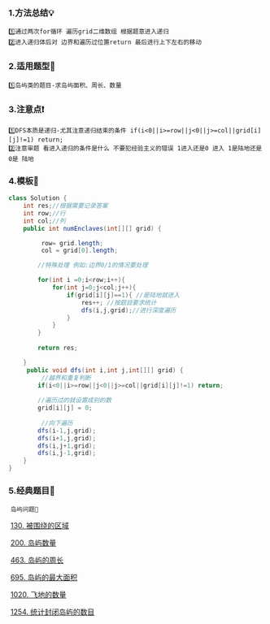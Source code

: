 ### 	1.方法总结💡

```
1️⃣通过两次for循环 遍历grid二维数组 根据题意进入递归 
2️⃣进入递归体后对 边界和遍历过位置return 最后进行上下左右的移动
```

### 	2.适用题型🎯

```
1️⃣岛屿类的题目-求岛屿面积、周长、数量
```

### 	3.注意点❗

```
1️⃣DFS本质是递归-尤其注意递归结束的条件 if(i<0||i>=row||j<0||j>=col||grid[i][j]!=1) return;
2️⃣注意审题 看进入递归的条件是什么 不要犯经验主义的错误 1进入还是0 进入 1是陆地还是0是 陆地
```

### 	4.模板🔑

```java
class Solution {
    int res;//根据需要记录答案
    int row;//行 
    int col;//列
    public int numEnclaves(int[][] grid) {

         row= grid.length;
         col = grid[0].length;

        //特殊处理 例如:边界0/1的情况要处理

        for(int i =0;i<row;i++){
            for(int j=0;j<col;j++){
                if(grid[i][j]==1){ //是陆地就进入
                    res++; //按题目要求统计  
                    dfs(i,j,grid);//进行深度遍历
                }
            }
        }
        
        return res;

    }
     public void dfs(int i,int j,int[][] grid) {
         //越界和重复判断
        if(i<0||i>=row||j<0||j>=col||grid[i][j]!=1) return; 
         
		//遍历过的就设置成别的数
        grid[i][j] = 0;
		
         //向下遍历
        dfs(i-1,j,grid);
        dfs(i+1,j,grid);
        dfs(i,j+1,grid);
        dfs(i,j-1,grid);  
    }
}
```

### 5.经典题目📝

​	`岛屿问题🥥`

​		[130. 被围绕的区域](https://leetcode-cn.com/problems/surrounded-regions/)

​   [200. 岛屿数量](https://leetcode-cn.com/problems/number-of-islands/)

​		[463. 岛屿的周长](https://leetcode-cn.com/problems/island-perimeter/)

​	  [695. 岛屿的最大面积](https://leetcode-cn.com/problems/max-area-of-island/)

​   [1020. 飞地的数量](https://leetcode-cn.com/problems/number-of-enclaves/)

​  	[1254. 统计封闭岛屿的数目](https://leetcode-cn.com/problems/number-of-closed-islands/)		
